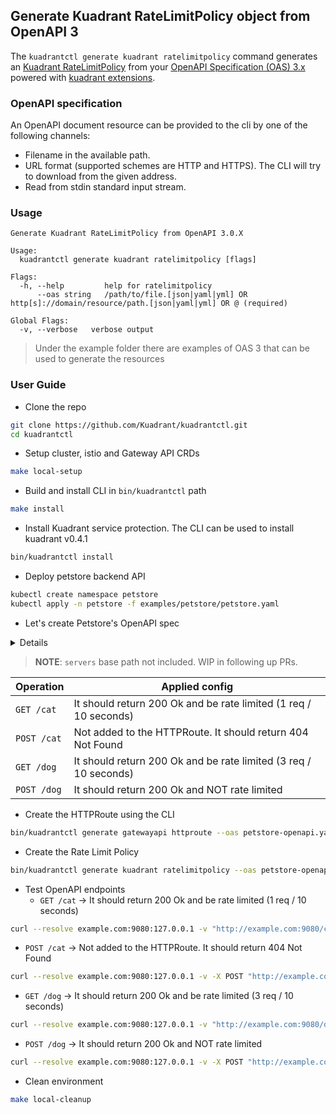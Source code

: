 ## Generate Kuadrant RateLimitPolicy object from OpenAPI 3

The `kuadrantctl generate kuadrant ratelimitpolicy` command generates an [Kuadrant RateLimitPolicy](https://docs.kuadrant.io/kuadrant-operator/doc/rate-limiting/)
from your [OpenAPI Specification (OAS) 3.x](https://spec.openapis.org/oas/latest.html) powered with [kuadrant extensions](openapi-kuadrant-extensions.md).

### OpenAPI specification

An OpenAPI document resource can be provided to the cli by one of the following channels:

* Filename in the available path.
* URL format (supported schemes are HTTP and HTTPS). The CLI will try to download from the given address.
* Read from stdin standard input stream.

### Usage

```shell
Generate Kuadrant RateLimitPolicy from OpenAPI 3.0.X

Usage:
  kuadrantctl generate kuadrant ratelimitpolicy [flags]

Flags:
  -h, --help         help for ratelimitpolicy
      --oas string   /path/to/file.[json|yaml|yml] OR http[s]://domain/resource/path.[json|yaml|yml] OR @ (required)

Global Flags:
  -v, --verbose   verbose output
```

> Under the example folder there are examples of OAS 3 that can be used to generate the resources

### User Guide

* Clone the repo 
```bash
git clone https://github.com/Kuadrant/kuadrantctl.git
cd kuadrantctl
```
* Setup cluster, istio and Gateway API CRDs
```bash
make local-setup
```
* Build and install CLI in `bin/kuadrantctl` path
```bash
make install
```
* Install Kuadrant service protection. The CLI can be used to install kuadrant v0.4.1
```bash
bin/kuadrantctl install
```
* Deploy petstore backend API
```bash
kubectl create namespace petstore
kubectl apply -n petstore -f examples/petstore/petstore.yaml
```
* Let's create Petstore's OpenAPI spec

<details>

```yaml
cat <<EOF >petstore-openapi.yaml
---
openapi: "3.0.3"
info:
  title: "Pet Store API"
  version: "1.0.0"
  x-kuadrant:
    route:
      name: "petstore"
      namespace: "petstore"
      hostnames:
        - example.com
      parentRefs:
        - name: istio-ingressgateway
          namespace: istio-system
servers:
  - url: https://example.io/v1
paths:
  /cat:
    x-kuadrant:  ## Path level Kuadrant Extension
      backendRefs:
        - name: petstore
          port: 80
          namespace: petstore
      rate_limit:
        rates:
          - limit: 1
            duration: 10
            unit: second
        counters:
          - request.headers.x-forwarded-for
    get:  # Added to the route and rate limited
      operationId: "getCat"
      responses:
        405:
          description: "invalid input"
    post:  # NOT added to the route
      x-kuadrant: 
        disable: true
      operationId: "postCat"
      responses:
        405:
          description: "invalid input"
  /dog:
    get:  # Added to the route and rate limited
      x-kuadrant:  ## Operation level Kuadrant Extension
        backendRefs:
          - name: petstore
            port: 80
            namespace: petstore
        rate_limit:
          rates:
            - limit: 3
              duration: 10
              unit: second
          counters:
            - request.headers.x-forwarded-for
      operationId: "getDog"
      responses:
        405:
          description: "invalid input"
    post:  # Added to the route and NOT rate limited
      x-kuadrant:  ## Operation level Kuadrant Extension
        backendRefs:
          - name: petstore
            port: 80
            namespace: petstore
      operationId: "postDog"
      responses:
        405:
          description: "invalid input"
EOF
```

</details>

> **NOTE**: `servers` base path not included. WIP in following up PRs.

| Operation | Applied config |
| --- | --- |
| `GET /cat` | It should return 200 Ok and be rate limited (1 req / 10 seconds)  |
| `POST /cat`  | Not added to the HTTPRoute. It should return 404 Not Found  |
| `GET /dog`  | It should return 200 Ok and be rate limited (3 req / 10 seconds) |
| `POST /dog`   | It should return 200 Ok and NOT rate limited  |


* Create the HTTPRoute using the CLI
```bash
bin/kuadrantctl generate gatewayapi httproute --oas petstore-openapi.yaml | kubectl apply -n petstore -f -
```

* Create the Rate Limit Policy
```bash
bin/kuadrantctl generate kuadrant ratelimitpolicy --oas petstore-openapi.yaml | kubectl apply -n petstore -f -
```

* Test OpenAPI endpoints
  * `GET /cat` -> It should return 200 Ok and be rate limited (1 req / 10 seconds)

```bash
curl --resolve example.com:9080:127.0.0.1 -v "http://example.com:9080/cat"
```
  *   `POST /cat` -> Not added to the HTTPRoute. It should return 404 Not Found
```bash
curl --resolve example.com:9080:127.0.0.1 -v -X POST "http://example.com:9080/cat"
```
  * `GET /dog` -> It should return 200 Ok and be rate limited (3 req / 10 seconds)

```bash
curl --resolve example.com:9080:127.0.0.1 -v "http://example.com:9080/dog"
```

   *  `POST /dog` -> It should return 200 Ok and NOT rate limited

```bash
curl --resolve example.com:9080:127.0.0.1 -v -X POST "http://example.com:9080/dog"
```

* Clean environment
```bash
make local-cleanup
```
